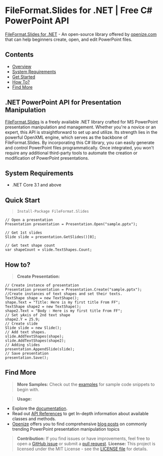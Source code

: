 # FileFormat.Slides for .NET | Free C# PowerPoint API
[FileFormat.Slides for .NET](https://github.com/fileformat-slides/FileFormat.Slides-for-.NET) - An open-source library offered by [openize.com](https://www.openize.com/) that can help beginners create, open, and edit PowerPoint files.

## Contents
- [Overview](#net-powerpoint-api-for-presentation-manipulation)
- [System Requirements](#system-requirements)
- [Get Started](#quick-start)
- [How To?](#how-to)
- [Find More](#find-more)

## .NET PowerPoint API for Presentation Manipulation 

[FileFormat.Slides](https://github.com/fileformat-slides/FileFormat.Slides-for-.NET) is a freely available .NET library crafted for MS PowerPoint presentation manipulation and management. Whether you're a novice or an expert, this API is straightforward to set up and utilize. Its strength lies in the powerful OpenXML engine, which serves as the backbone of FileFormat.Slides. By incorporating this C# library, you can easily generate and control PowerPoint files programmatically. Once integrated, you won't require any additional third-party tools to automate the creation or modification of PowerPoint presentations.

## System Requirements
- .NET Core 3.1 and above
  
## Quick Start
  > ```Install-Package FileFormat.Slides```
```
// Open a presentation
Presentation presentation = Presentation.Open("sample.pptx");

// Get 1st slides
Slide slide = presentation.GetSlides()[0];

// Get text shape count
var shapeCount = slide.TextShapes.Count;
```


## How to?
> **Create Presentation:**
```
// Create instance of presentation
Presentation presentation = Presentation.Create("sample.pptx");
//Create instances of text shapes and set their texts.
TextShape shape = new TextShape();
shape.Text = "Title: Here is my first title From FF";
TextShape shape2 = new TextShape();
shape2.Text = "Body : Here is my first title From FF";    
// Set yAxis of 2nd text shape
shape2.Y = 25.9;
// Create slide
Slide slide = new Slide();
// Add text shapes.
slide.AddTextShapes(shape);
slide.AddTextShapes(shape2);               
// Adding slides
presentation.AppendSlide(slide); 
// Save presentation
presentation.Save();
```
## Find More
> **More Samples:**
  Check out the [examples](https://github.com/fileformat-slides-gists/FileFormat.Slides-for-.NET/) for sample code snippets to begin with.

> **Usage:**
- Explore the [documentation](https://fileformat-slides.github.io/FileFormat.Slides-for-.NET/index.html).
- Read out [API References](https://fileformat-slides.github.io/FileFormat.Slides-for-.NET/api/FileFormat.Slides.html) to get In-depth information about available classes and methods.
- [Openize](https://www.openize.com/) offers you to find comprehensive [blog posts](https://blog.openize.com/) on commonly trending PowerPoint presentation manipulation topics 

  
> **Contribution:**
If you find issues or have improvements, feel free to open a [GitHub issue](https://github.com/fileformat-slides/FileFormat.Slides-for-.NET/issues) or submit a [pull request](https://github.com/fileformat-slides/FileFormat.Slides-for-.NET/pulls).
> **License:**
This project is licensed under the MIT License - see the [LICENSE file](https://github.com/fileformat-slides/FileFormat.Slides-for-.NET/blob/main/LICENSE) for details.




